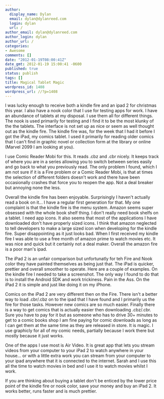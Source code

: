 ```yaml
---
author:
  display_name: Dylan
  email: dylan@dylanreed.com
  login: dylan
  url: /
author_email: dylan@dylanreed.com
author_login: dylan
author_url: /
categories:
- Awesome
comments: []
date: "2012-01-19T08:00:41Z"
date_gmt: 2012-01-19 15:00:41 -0600
published: true
status: publish
tags: []
title: Magical Tablet Magic
wordpress_id: 1408
wordpress_url: //?p=1408
---
```


I was lucky enough to receive both a kindle fire and an ipad 2 for christmas this year. I also have a nook color that I use for testing apps for work. I have an abundance of tablets at my disposal. I use them all for different things. The nook is used primarily for testing and I find it to be the most klunky of the the tablets. The interface is not set up as nice or seem as well thought out as the kindle fire. The kindle fire was, for the week that I had it before I got the iPad, my comics tablet. I used it primarily for reading older comics that I can't find in graphic novel or collection form at the library or online (Marvel 2099 I am looking at you).

I use Comic Reader Mobi for this. It reads .cbz and .cbr nicely. It keeps track of where you are in a series allowing you to switch between series easily and go back to what you previously read. The only problem I found, which I am not sure if it is a Fire problem or a Comic Reader Mobi, is that at times the selection of different folders doesn't work and there have been occasionally crashes that force you to reopen the app. Not a deal breaker but annoying none the less.

Overall the kindle fire has been enjoyable. Surprisingly I haven't actually read a book on it... I have a regular first generation for that. My one complaint is that the kindle fire is the menu system. Amazon seems super obsessed with the whole book shelf thing. I don't really need book shelfs on a tablet. I need app icons. It also seems that most of the applications I have downloaded don't have properly sized icons. I think that amazon neglected to tell developers to make a large sized icon when developing for the kindle fire. Super disappointing as it just looks bad. When I first received my kindle fire I was able to use a free month of amazon prime to watch movies etc. It was nice and quick but it certainly not a deal maker. Overall the amazon fire is a poor man's ipad.

The iPad 2 is an unfair comparison but unfortunatly for teh Fire and Nook color they have painted themselves as being just that. The iPad is quicker, prettier and overall smoother to operate. Here are a couple of examples. On the kindle fire I needed to take a screenshot. The only way I found to do that is to install the Android SDK and work trickiness. Pain in the Ass. On the iPad 2 it is simple and just like doing it on my iPhone.

Comics on the iPad 2 are very different then on the Fire. There isn't a better way to load .cbr/.cbz on to the ipad that I have found and I primarily us the fire for those tasks. However new comics are so much easier. Finally there is a way to get comics that is actually easier then downloading .cbz/.cbr. Sure you have to pay for it but as someone who has to drive 30+ minutes to get to a comic books shop I am fine paying for comic downloads as long as I can get them at the same time as they are released in store. It is magic. I use graphicly for all of my comic needs, partially because I work there but mostly because it just works.

One of the apps I use most is Air Video. It is  great app that lets you stream videos from your computer to your iPad 2 to watch anywhere in your house... or with a little extra work you can stream from your computer to your ipad anywhere that it is connected to the internet. Sarah and I use this all the time to watch movies in bed and I use it to watch movies whilst I work.

If you are thinking about buying a tablet don't be enticed by the lower price point of the kindle fire or nook color, save your money and buy an iPad 2. It works better, runs faster and is much prettier.
